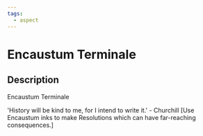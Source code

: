 ```yaml
---
tags:
  - aspect
---
```


# Encaustum Terminale

## Description
Encaustum Terminale

'History will be kind to me, for I intend to write it.' - Churchill   [Use Encaustum inks to make Resolutions which can have far-reaching consequences.]